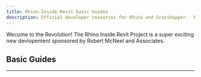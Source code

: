 ```yaml
---
title: Rhino.Inside.Revit basic Guides
description: Official developer resources for Rhino and Grasshopper.  Rhino developer tools are royalty free and include support.
---
```



Wecome to the Revolution!
The Rhino.Inside.Revit Project is a super exciting new devlopement sponsored by Robert McNeel and Associates.


## Basic Guides


---
